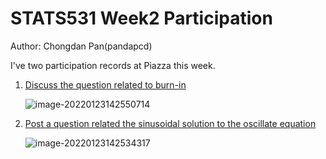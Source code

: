 # STATS531 Week2 Participation

Author: Chongdan Pan(pandapcd)

I've two participation records at Piazza this week.

1. [Discuss the question related to burn-in](https://piazza.com/class/kxjb75njby03j5?cid=27)

   ![image-20220123142550714](C:\Users\hongy\AppData\Roaming\Typora\typora-user-images\image-20220123142550714.png)

2. [Post a question related the sinusoidal solution to the oscillate equation](https://piazza.com/class/kxjb75njby03j5?cid=33)

   ![image-20220123142534317](C:\Users\hongy\AppData\Roaming\Typora\typora-user-images\image-20220123142534317.png)

